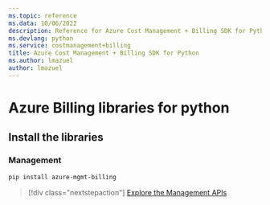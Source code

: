 ```yaml
---
ms.topic: reference
ms.data: 10/06/2022
description: Reference for Azure Cost Management + Billing SDK for Python
ms.devlang: python
ms.service: costmanagement+billing
title: Azure Cost Management + Billing SDK for Python
ms.author: lmazuel
author: lmazuel
---
```

# Azure Billing libraries for python

## Install the libraries


### Management

```bash
pip install azure-mgmt-billing
```
> [!div class="nextstepaction"]
> [Explore the Management APIs](/python/api/overview/azure/billing/management)